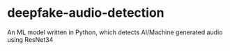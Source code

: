 # deepfake-audio-detection
An ML model written in Python, which detects AI/Machine generated audio using ResNet34
